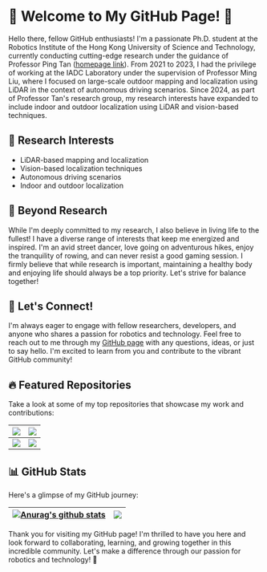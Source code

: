 # 🚀 Welcome to My GitHub Page! 👋

Hello there, fellow GitHub enthusiasts! I'm a passionate Ph.D. student at the Robotics Institute of the Hong Kong University of Science and Technology, currently conducting cutting-edge research under the guidance of Professor Ping Tan ([homepage link](https://www.ece.ust.hk/eeptan)). From 2021 to 2023, I had the privilege of working at the IADC Laboratory under the supervision of Professor Ming Liu, where I focused on large-scale outdoor mapping and localization using LiDAR in the context of autonomous driving scenarios. Since 2024, as part of Professor Tan's research group, my research interests have expanded to include indoor and outdoor localization using LiDAR and vision-based techniques.

## 🌟 Research Interests

- LiDAR-based mapping and localization
- Vision-based localization techniques
- Autonomous driving scenarios
- Indoor and outdoor localization

## 🎉 Beyond Research

While I'm deeply committed to my research, I also believe in living life to the fullest! I have a diverse range of interests that keep me energized and inspired. I'm an avid street dancer, love going on adventurous hikes, enjoy the tranquility of rowing, and can never resist a good gaming session. I firmly believe that while research is important, maintaining a healthy body and enjoying life should always be a top priority. Let's strive for balance together!

## 💬 Let's Connect!

I'm always eager to engage with fellow researchers, developers, and anyone who shares a passion for robotics and technology. Feel free to reach out to me through my [GitHub page](https://github.com/JokerJohn/JokerJohn/issues) with any questions, ideas, or just to say hello. I'm excited to learn from you and contribute to the vibrant GitHub community!

## 🔥 Featured Repositories

Take a look at some of my top repositories that showcase my work and contributions:

| <a href="https://github.com/JokerJohn/LIO_SAM_6AXIS"><img align="center" src="https://github-readme-stats.vercel.app/api/pin/?username=JokerJohn&repo=LIO_SAM_6AXIS&theme=buefy" /></a> | <a href="https://github.com/JokerJohn/UpdatingHDmapByMonoCamera"><img align="center" src="https://github-readme-stats.vercel.app/api/pin/?username=JokerJohn&repo=UpdatingHDmapByMonoCamera&theme=buefy" /></a> |
| ------------------------------------------------------------ | ------------------------------------------------------------ |
| <a href="https://github.com/JokerJohn/LIO-SAM-6AXIS-INTENSITY"><img align="center" src="https://github-readme-stats.vercel.app/api/pin/?username=JokerJohn&repo=LIO-SAM-6AXIS-INTENSITY&theme=buefy" /></a> | <a href="https://github.com/JokerJohn/LIO-SAM-6AXIS-VLOOP"><img align="center" src="https://github-readme-stats.vercel.app/api/pin/?username=JokerJohn&repo=LIO-SAM-6AXIS-VLOOP&theme=buefy" /></a> |

## 📊 GitHub Stats

Here's a glimpse of my GitHub journey:

| <a href="https://github.com/anuraghazra/github-readme-stats"><img align="center" src="https://github-readme-stats.vercel.app/api?username=JokerJohn&show_icons=true&include_all_commits=true&theme=buefy&hide_border=true" alt="Anurag's github stats" /></a> | <a href="https://github.com/anuraghazra/github-readme-stats"><img align="center" src="https://github-readme-stats.vercel.app/api/top-langs/?username=JokerJohn&layout=compact&theme=buefy&hide_border=true" /></a> |
| ------------------------------------------------------------ | ------------------------------------------------------------ |

Thank you for visiting my GitHub page! I'm thrilled to have you here and look forward to collaborating, learning, and growing together in this incredible community. Let's make a difference through our passion for robotics and technology! 🌟
